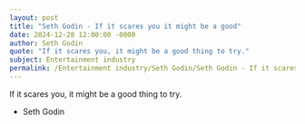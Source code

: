 ```yaml
---
layout: post
title: "Seth Godin - If it scares you it might be a good"
date: 2024-12-28 12:00:00 -0000
author: Seth Godin
quote: "If it scares you, it might be a good thing to try."
subject: Entertainment industry
permalink: /Entertainment industry/Seth Godin/Seth Godin - If it scares you it might be a good
---
```


If it scares you, it might be a good thing to try.

- Seth Godin
